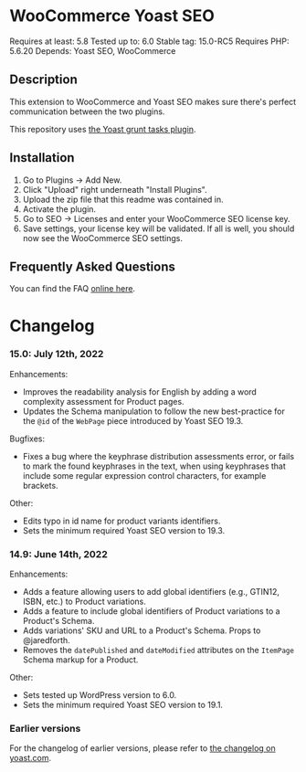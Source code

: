 WooCommerce Yoast SEO
=====================
Requires at least: 5.8
Tested up to: 6.0
Stable tag: 15.0-RC5
Requires PHP: 5.6.20
Depends: Yoast SEO, WooCommerce

Description
-----------

This extension to WooCommerce and Yoast SEO makes sure there's perfect communication between the two plugins.

This repository uses [the Yoast grunt tasks plugin](https://github.com/Yoast/plugin-grunt-tasks).

Installation
------------

1. Go to Plugins -> Add New.
2. Click "Upload" right underneath "Install Plugins".
3. Upload the zip file that this readme was contained in.
4. Activate the plugin.
5. Go to SEO -> Licenses and enter your WooCommerce SEO license key.
6. Save settings, your license key will be validated. If all is well, you should now see the WooCommerce SEO settings.

Frequently Asked Questions
--------------------------

You can find the FAQ [online here](https://kb.yoast.com/kb/category/woocommerce-seo/).

Changelog
=========

### 15.0: July 12th, 2022

Enhancements:

* Improves the readability analysis for English by adding a word complexity assessment for Product pages.
* Updates the Schema manipulation to follow the new best-practice for the `@id` of the `WebPage` piece introduced by Yoast SEO 19.3.

Bugfixes:

* Fixes a bug where the keyphrase distribution assessments error, or fails to mark the found keyphrases in the text, when using keyphrases that include some regular expression control characters, for example brackets.

Other:

* Edits typo in id name for product variants identifiers.
* Sets the minimum required Yoast SEO version to 19.3.

### 14.9: June 14th, 2022

Enhancements:

* Adds a feature allowing users to add global identifiers (e.g., GTIN12, ISBN, etc.) to Product variations.
* Adds a feature to include global identifiers of Product variations to a Product's Schema.
* Adds variations' SKU and URL to a Product's Schema. Props to @jaredforth.
* Removes the `datePublished` and `dateModified` attributes on the `ItemPage` Schema markup for a Product.

Other:

* Sets tested up WordPress version to 6.0.
* Sets the minimum required Yoast SEO version to 19.1.

### Earlier versions
For the changelog of earlier versions, please refer to [the changelog on yoast.com](https://yoa.st/woo-seo-changelog).
